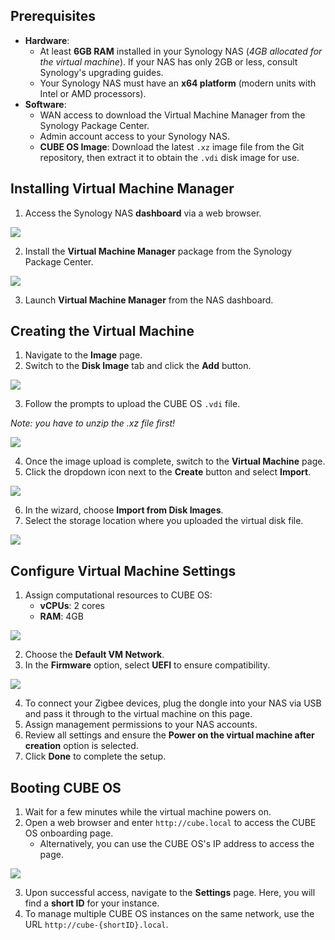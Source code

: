 ## Prerequisites
+ **Hardware**:
    - At least **6GB RAM** installed in your Synology NAS (_4GB allocated for the virtual machine_). If your NAS has only 2GB or less, consult Synology's upgrading guides.
    - Your Synology NAS must have an **x64 platform** (modern units with Intel or AMD processors). 
+ **Software**:
    - WAN access to download the Virtual Machine Manager from the Synology Package Center.
    - Admin account access to your Synology NAS.
    - **CUBE OS Image**: Download the latest `.xz` image file from the Git repository, then extract it to obtain the `.vdi` disk image for use.

## Installing Virtual Machine Manager
1. Access the Synology NAS **dashboard** via a web browser.

![](https://cdn.nlark.com/yuque/0/2025/png/55334511/1749436332162-4ec06a98-76d1-4323-be6a-123d9cd92eba.png)

2. Install the **Virtual Machine Manager** package from the Synology Package Center.

![](https://cdn.nlark.com/yuque/0/2025/png/55334511/1749436396792-55b19910-b038-4888-8238-04455dd7bf9d.png)

3. Launch **Virtual Machine Manager** from the NAS dashboard.

## Creating the Virtual Machine
1. Navigate to the **Image** page.
2. Switch to the **Disk Image** tab and click the **Add** button.

![](https://cdn.nlark.com/yuque/0/2025/png/55334511/1749436628664-e614b162-1529-4803-900a-df1dea5ce8c0.png)

3. Follow the prompts to upload the CUBE OS `.vdi` file.

_Note: you have to unzip the .xz file first!_

![](https://cdn.nlark.com/yuque/0/2025/png/55334511/1749436689559-5f3f77b6-b47b-4240-b7e1-4f4c8a6bd24b.png)

4. Once the image upload is complete, switch to the **Virtual Machine** page.
5. Click the dropdown icon next to the **Create** button and select **Import**.

![](https://cdn.nlark.com/yuque/0/2025/png/55334511/1749436814949-6f1b9f91-c28e-4fbe-b9fe-320618c6eeb9.png)

6. In the wizard, choose **Import from Disk Images**.
7. Select the storage location where you uploaded the virtual disk file.

![](https://cdn.nlark.com/yuque/0/2025/png/55334511/1749436853839-550f06de-994d-47c1-8d29-5272510c43d7.png)

## Configure Virtual Machine Settings
1. Assign computational resources to CUBE OS: 
    - **vCPUs**: 2 cores
    - **RAM**: 4GB

![](https://cdn.nlark.com/yuque/0/2025/png/55334511/1749436943605-ae5db23c-2a07-4e28-9cd3-c2a672e951d7.png)

2. Choose the **Default VM Network**.
3. In the **Firmware** option, select **UEFI** to ensure compatibility.

![](https://cdn.nlark.com/yuque/0/2025/png/55334511/1749437240803-2cf20b1d-b5cc-4283-b34b-a0613c49164b.png)

4. To connect your Zigbee devices, plug the dongle into your NAS via USB and pass it through to the virtual machine on this page.
5. Assign management permissions to your NAS accounts.
6. Review all settings and ensure the **Power on the virtual machine after creation** option is selected.
7. Click **Done** to complete the setup.

## Booting CUBE OS
1. Wait for a few minutes while the virtual machine powers on.
2. Open a web browser and enter `http://cube.local` to access the CUBE OS onboarding page. 
    - Alternatively, you can use the CUBE OS's IP address to access the page.

![](https://cdn.nlark.com/yuque/0/2025/png/55334511/1748425757582-90bb0b5e-2065-4518-a222-1315dee167ba.png?x-oss-process=image%2Fformat%2Cwebp)

3. Upon successful access, navigate to the **Settings** page. Here, you will find a **short ID** for your instance.
4. To manage multiple CUBE OS instances on the same network, use the URL `http://cube-{shortID}.local`.

